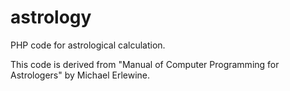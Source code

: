 # astrology
PHP code for astrological calculation.

This code is derived from "Manual of Computer Programming for Astrologers" by Michael Erlewine.

